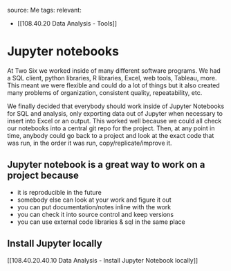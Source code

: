 source: Me
tags: 
relevant: 
- [[108.40.20 Data Analysis - Tools]]

# Jupyter notebooks

At Two Six we worked inside of many different software programs. We had a SQL client, python libraries, R libraries, Excel, web tools, Tableau, more. This meant we were flexible and could do a lot of things but it also created many problems of organization, consistent quality, repeatability, etc. 

We finally decided that everybody should work inside of Jupyter Notebooks for SQL and analysis, only exporting data out of Jupyter when necessary to insert into Excel or an output. This worked well because we could all check our notebooks into a central git repo for the project. Then, at any point in time, anybody could go back to a project and look at the exact code that was run, in the order it was run, copy/replicate/improve it.

## Jupyter notebook is a great way to work on a project because 
- it is reproducible in the future
- somebody else can look at your work and figure it out
- you can put documentation/notes inline with the work
- you can check it into source control and keep versions
- you can use external code libraries & sql in the same place

## Install Jupyter locally
[[108.40.20.40.10 Data Analysis - Install Jupyter Notebook locally]]
